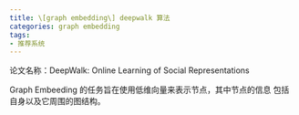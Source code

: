 ```yaml
---
title: \[graph embedding\] deepwalk 算法
categories: graph embedding
tags:
- 推荐系统
---
```


论文名称：DeepWalk: Online Learning of Social Representations

Graph Embeeding 的任务旨在使用低维向量来表示节点，其中节点的信息
包括自身以及它周围的图结构。

